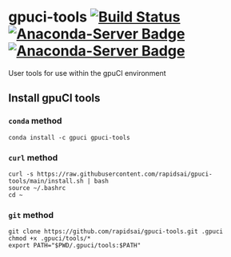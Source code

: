 # gpuci-tools [![Build Status](https://gpuci.gpuopenanalytics.com/buildStatus/icon?job=gpuci%2Fconda%2Fgpuci-tools)](https://gpuci.gpuopenanalytics.com/job/gpuci/job/conda/job/gpuci-tools/) [![Anaconda-Server Badge](https://anaconda.org/gpuci/gpuci-tools/badges/downloads.svg)](https://anaconda.org/gpuci/gpuci-tools) [![Anaconda-Server Badge](https://anaconda.org/gpuci/gpuci-tools/badges/installer/conda.svg)](https://conda.anaconda.org/gpuci)
User tools for use within the gpuCI environment


## Install gpuCI tools

### `conda` method
```
conda install -c gpuci gpuci-tools
```

### `curl` method
```
curl -s https://raw.githubusercontent.com/rapidsai/gpuci-tools/main/install.sh | bash
source ~/.bashrc
cd ~
```

### `git` method
```
git clone https://github.com/rapidsai/gpuci-tools.git .gpuci
chmod +x .gpuci/tools/*
export PATH="$PWD/.gpuci/tools:$PATH"
```
